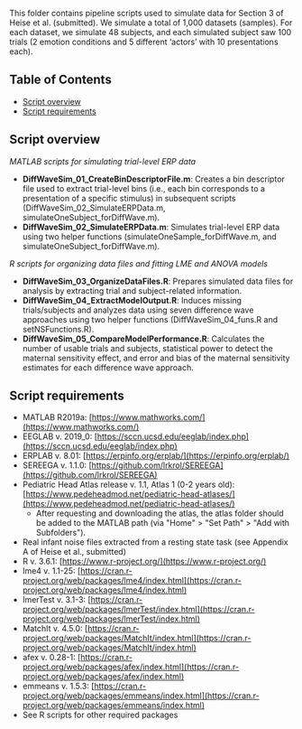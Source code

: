 This folder contains pipeline scripts used to simulate data for Section 3 of Heise et al. (submitted). We simulate a total of 1,000 datasets (samples). For each dataset, we simulate 48 subjects, and each simulated subject saw 100 trials (2 emotion conditions and 5 different ‘actors’ with 10 presentations each). 

## Table of Contents  
* [Script overview](#script-overview) 
* [Script requirements](#script-requirements)
  
## Script overview

*MATLAB scripts for simulating trial-level ERP data*
* **DiffWaveSim_01_CreateBinDescriptorFile.m**: Creates a bin descriptor file used to extract trial-level bins (i.e., each bin corresponds to a presentation of a specific stimulus) in subsequent scripts (DiffWaveSim_02_SimulateERPData.m, simulateOneSubject_forDiffWave.m). 
* **DiffWaveSim_02_SimulateERPData.m**: Simulates trial-level ERP data using two helper functions (simulateOneSample_forDiffWave.m, and simulateOneSubject_forDiffWave.m).

*R scripts for organizing data files and fitting LME and ANOVA models*
* **DiffWaveSim_03_OrganizeDataFiles.R**: Prepares simulated data files for analysis by extracting trial and subject-related information.
* **DiffWaveSim_04_ExtractModelOutput.R**: Induces missing trials/subjects and analyzes data using seven difference wave approaches using two helper functions (DiffWaveSim_04_funs.R and setNSFunctions.R).
* **DiffWaveSim_05_CompareModelPerformance.R**: Calculates the number of usable trials and subjects, statistical power to detect the maternal sensitivity effect, and error and bias of the maternal sensitivity estimates for each difference wave approach. 

## Script requirements
* MATLAB R2019a: [https://www.mathworks.com/](https://www.mathworks.com/)
* EEGLAB v. 2019_0: [https://sccn.ucsd.edu/eeglab/index.php](https://sccn.ucsd.edu/eeglab/index.php)
* ERPLAB v. 8.01: [https://erpinfo.org/erplab/](https://erpinfo.org/erplab/)
* SEREEGA v. 1.1.0: [https://github.com/lrkrol/SEREEGA](https://github.com/lrkrol/SEREEGA)
* Pediatric Head Atlas release v. 1.1, Atlas 1 (0-2 years old): [https://www.pedeheadmod.net/pediatric-head-atlases/](https://www.pedeheadmod.net/pediatric-head-atlases/)
  * After requesting and downloading the atlas, the atlas folder should be added to the MATLAB path (via "Home" > "Set Path" > "Add with Subfolders").
* Real infant noise files extracted from a resting state task (see Appendix A of Heise et al., submitted)
* R v. 3.6.1: [https://www.r-project.org/](https://www.r-project.org/)
* lme4 v. 1.1-25: [https://cran.r-project.org/web/packages/lme4/index.html](https://cran.r-project.org/web/packages/lme4/index.html)
* lmerTest v. 3.1-3: [https://cran.r-project.org/web/packages/lmerTest/index.html](https://cran.r-project.org/web/packages/lmerTest/index.html)
* MatchIt v. 4.5.0: [https://cran.r-project.org/web/packages/MatchIt/index.html](https://cran.r-project.org/web/packages/MatchIt/index.html)
* afex v. 0.28-1: [https://cran.r-project.org/web/packages/afex/index.html](https://cran.r-project.org/web/packages/afex/index.html)
* emmeans v. 1.5.3: [https://cran.r-project.org/web/packages/emmeans/index.html](https://cran.r-project.org/web/packages/emmeans/index.html)
* See R scripts for other required packages 
